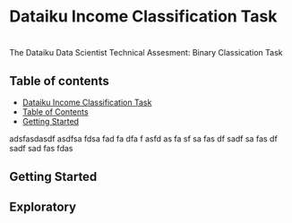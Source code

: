 # Dataiku Income Classification Task

#
The Dataiku Data Scientist Technical Assesment: Binary Classication Task 

## Table of contents
- [Dataiku Income Classification Task](#dataiku-income-classification-task)
- [Table of Contents](#table-of-contents)
- [Getting Started](#getting-started)



adsfasdasdf
asdfsa
fdsa
fad
fa
dfa
f
asfd
as
fa
sf
sa
fas
df
sadf
sa
fas
df
sadf
sad
fas
fdas



## Getting Started


## Exploratory
